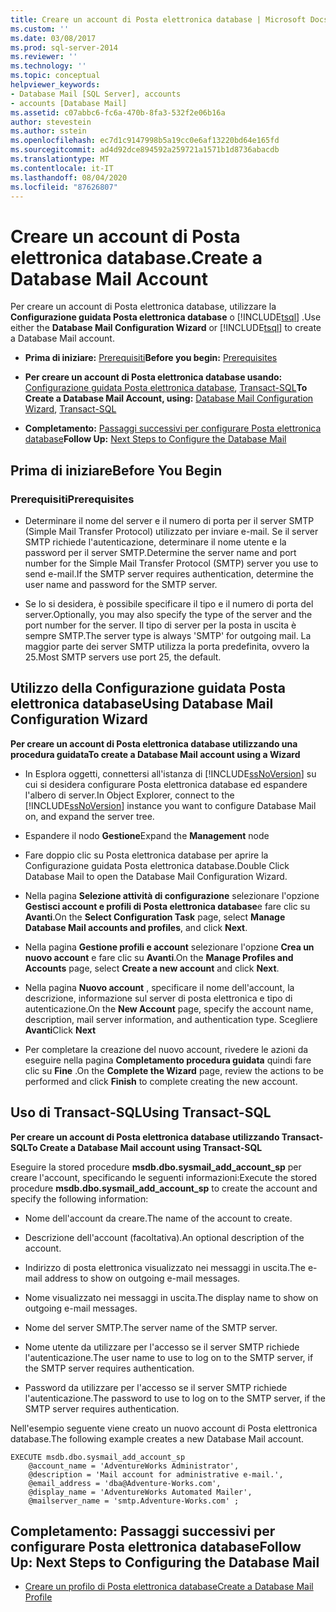 ```yaml
---
title: Creare un account di Posta elettronica database | Microsoft Docs
ms.custom: ''
ms.date: 03/08/2017
ms.prod: sql-server-2014
ms.reviewer: ''
ms.technology: ''
ms.topic: conceptual
helpviewer_keywords:
- Database Mail [SQL Server], accounts
- accounts [Database Mail]
ms.assetid: c07abbc6-fc6a-470b-8fa3-532f2e06b16a
author: stevestein
ms.author: sstein
ms.openlocfilehash: ec7d1c9147998b5a19cc0e6af13220bd64e165fd
ms.sourcegitcommit: ad4d92dce894592a259721a1571b1d8736abacdb
ms.translationtype: MT
ms.contentlocale: it-IT
ms.lasthandoff: 08/04/2020
ms.locfileid: "87626807"
---
```

# <a name="create-a-database-mail-account"></a><span data-ttu-id="96790-102">Creare un account di Posta elettronica database.</span><span class="sxs-lookup"><span data-stu-id="96790-102">Create a Database Mail Account</span></span>
  <span data-ttu-id="96790-103">Per creare un account di Posta elettronica database, utilizzare la **Configurazione guidata Posta elettronica database** o [!INCLUDE[tsql](../../includes/tsql-md.md)] .</span><span class="sxs-lookup"><span data-stu-id="96790-103">Use either the **Database Mail Configuration Wizard** or [!INCLUDE[tsql](../../includes/tsql-md.md)] to create a Database Mail account.</span></span>  
  
-   <span data-ttu-id="96790-104">**Prima di iniziare:**  [Prerequisiti](#Prerequisites)</span><span class="sxs-lookup"><span data-stu-id="96790-104">**Before you begin:**  [Prerequisites](#Prerequisites)</span></span>  
  
-   <span data-ttu-id="96790-105">**Per creare un account di Posta elettronica database usando:**  [Configurazione guidata Posta elettronica database](#SSMSProcedure), [Transact-SQL](#TsqlProcedure)</span><span class="sxs-lookup"><span data-stu-id="96790-105">**To Create a Database Mail Account, using:**  [Database Mail Configuration Wizard](#SSMSProcedure), [Transact-SQL](#TsqlProcedure)</span></span>  
  
-   <span data-ttu-id="96790-106">**Completamento:**  [Passaggi successivi per configurare Posta elettronica database](#FollowUp)</span><span class="sxs-lookup"><span data-stu-id="96790-106">**Follow Up:**  [Next Steps to Configure the Database Mail](#FollowUp)</span></span>  
  
##  <a name="before-you-begin"></a><a name="BeforeYouBegin"></a> <span data-ttu-id="96790-107">Prima di iniziare</span><span class="sxs-lookup"><span data-stu-id="96790-107">Before You Begin</span></span>  
  
###  <a name="prerequisites"></a><a name="Prerequisites"></a> <span data-ttu-id="96790-108">Prerequisiti</span><span class="sxs-lookup"><span data-stu-id="96790-108">Prerequisites</span></span>  
  
-   <span data-ttu-id="96790-109">Determinare il nome del server e il numero di porta per il server SMTP (Simple Mail Transfer Protocol) utilizzato per inviare e-mail. Se il server SMTP richiede l'autenticazione, determinare il nome utente e la password per il server SMTP.</span><span class="sxs-lookup"><span data-stu-id="96790-109">Determine the server name and port number for the Simple Mail Transfer Protocol (SMTP) server you use to send e-mail.If the SMTP server requires authentication, determine the user name and password for the SMTP server.</span></span>  
  
-   <span data-ttu-id="96790-110">Se lo si desidera, è possibile specificare il tipo e il numero di porta del server.</span><span class="sxs-lookup"><span data-stu-id="96790-110">Optionally, you may also specify the type of the server and the port number for the server.</span></span> <span data-ttu-id="96790-111">Il tipo di server per la posta in uscita è sempre SMTP.</span><span class="sxs-lookup"><span data-stu-id="96790-111">The server type is always 'SMTP' for outgoing mail.</span></span> <span data-ttu-id="96790-112">La maggior parte dei server SMTP utilizza la porta predefinita, ovvero la 25.</span><span class="sxs-lookup"><span data-stu-id="96790-112">Most SMTP servers use port 25, the default.</span></span>  
  
##  <a name="using-database-mail-configuration-wizard"></a><a name="SSMSProcedure"></a> <span data-ttu-id="96790-113">Utilizzo della Configurazione guidata Posta elettronica database</span><span class="sxs-lookup"><span data-stu-id="96790-113">Using Database Mail Configuration Wizard</span></span>  
 <span data-ttu-id="96790-114">**Per creare un account di Posta elettronica database utilizzando una procedura guidata**</span><span class="sxs-lookup"><span data-stu-id="96790-114">**To create a Database Mail account using a Wizard**</span></span>  
  
-   <span data-ttu-id="96790-115">In Esplora oggetti, connettersi all'istanza di [!INCLUDE[ssNoVersion](../../includes/ssnoversion-md.md)] su cui si desidera configurare Posta elettronica database ed espandere l'albero di server.</span><span class="sxs-lookup"><span data-stu-id="96790-115">In Object Explorer, connect to the [!INCLUDE[ssNoVersion](../../includes/ssnoversion-md.md)] instance you want to configure Database Mail on, and expand the server tree.</span></span>  
  
-   <span data-ttu-id="96790-116">Espandere il nodo **Gestione**</span><span class="sxs-lookup"><span data-stu-id="96790-116">Expand the **Management** node</span></span>  
  
-   <span data-ttu-id="96790-117">Fare doppio clic su Posta elettronica database per aprire la Configurazione guidata Posta elettronica database.</span><span class="sxs-lookup"><span data-stu-id="96790-117">Double Click Database Mail to open the Database Mail Configuration Wizard.</span></span>  
  
-   <span data-ttu-id="96790-118">Nella pagina **Selezione attività di configurazione** selezionare l'opzione **Gestisci account e profili di Posta elettronica database**e fare clic su **Avanti**.</span><span class="sxs-lookup"><span data-stu-id="96790-118">On the **Select Configuration Task** page, select **Manage Database Mail accounts and profiles**, and click **Next**.</span></span>  
  
-   <span data-ttu-id="96790-119">Nella pagina **Gestione profili e account** selezionare l'opzione **Crea un nuovo account** e fare clic su **Avanti**.</span><span class="sxs-lookup"><span data-stu-id="96790-119">On the **Manage Profiles and Accounts** page, select **Create a new account** and click **Next**.</span></span>  
  
-   <span data-ttu-id="96790-120">Nella pagina **Nuovo account** , specificare il nome dell'account, la descrizione, informazione sul server di posta elettronica e tipo di autenticazione.</span><span class="sxs-lookup"><span data-stu-id="96790-120">On the **New Account** page, specify the account name, description, mail server information, and authentication type.</span></span> <span data-ttu-id="96790-121">Scegliere **Avanti**</span><span class="sxs-lookup"><span data-stu-id="96790-121">Click **Next**</span></span>  
  
-   <span data-ttu-id="96790-122">Per completare la creazione del nuovo account, rivedere le azioni da eseguire nella pagina **Completamento procedura guidata** quindi fare clic su **Fine** .</span><span class="sxs-lookup"><span data-stu-id="96790-122">On the **Complete the Wizard** page, review the actions to be performed and click **Finish** to complete creating the new account.</span></span>  
  
##  <a name="using-transact-sql"></a><a name="TsqlProcedure"></a> <span data-ttu-id="96790-123">Uso di Transact-SQL</span><span class="sxs-lookup"><span data-stu-id="96790-123">Using Transact-SQL</span></span>  
 <span data-ttu-id="96790-124">**Per creare un account di Posta elettronica database utilizzando Transact-SQL**</span><span class="sxs-lookup"><span data-stu-id="96790-124">**To Create a Database Mail account using Transact-SQL**</span></span>  
  
 <span data-ttu-id="96790-125">Eseguire la stored procedure **msdb.dbo.sysmail_add_account_sp** per creare l'account, specificando le seguenti informazioni:</span><span class="sxs-lookup"><span data-stu-id="96790-125">Execute the stored procedure **msdb.dbo.sysmail_add_account_sp** to create the account and specify the following information:</span></span>  
  
-   <span data-ttu-id="96790-126">Nome dell'account da creare.</span><span class="sxs-lookup"><span data-stu-id="96790-126">The name of the account to create.</span></span>  
  
-   <span data-ttu-id="96790-127">Descrizione dell'account (facoltativa).</span><span class="sxs-lookup"><span data-stu-id="96790-127">An optional description of the account.</span></span>  
  
-   <span data-ttu-id="96790-128">Indirizzo di posta elettronica visualizzato nei messaggi in uscita.</span><span class="sxs-lookup"><span data-stu-id="96790-128">The e-mail address to show on outgoing e-mail messages.</span></span>  
  
-   <span data-ttu-id="96790-129">Nome visualizzato nei messaggi in uscita.</span><span class="sxs-lookup"><span data-stu-id="96790-129">The display name to show on outgoing e-mail messages.</span></span>  
  
-   <span data-ttu-id="96790-130">Nome del server SMTP.</span><span class="sxs-lookup"><span data-stu-id="96790-130">The server name of the SMTP server.</span></span>  
  
-   <span data-ttu-id="96790-131">Nome utente da utilizzare per l'accesso se il server SMTP richiede l'autenticazione.</span><span class="sxs-lookup"><span data-stu-id="96790-131">The user name to use to log on to the SMTP server, if the SMTP server requires authentication.</span></span>  
  
-   <span data-ttu-id="96790-132">Password da utilizzare per l'accesso se il server SMTP richiede l'autenticazione.</span><span class="sxs-lookup"><span data-stu-id="96790-132">The password to use to log on to the SMTP server, if the SMTP server requires authentication.</span></span>  
  
 <span data-ttu-id="96790-133">Nell'esempio seguente viene creato un nuovo account di Posta elettronica database.</span><span class="sxs-lookup"><span data-stu-id="96790-133">The following example creates a new Database Mail account.</span></span>  
  
```  
EXECUTE msdb.dbo.sysmail_add_account_sp  
    @account_name = 'AdventureWorks Administrator',  
    @description = 'Mail account for administrative e-mail.',  
    @email_address = 'dba@Adventure-Works.com',  
    @display_name = 'AdventureWorks Automated Mailer',  
    @mailserver_name = 'smtp.Adventure-Works.com' ;  
```  
  
##  <a name="follow-up-next-steps-to-configuring-the-database-mail"></a><a name="FollowUp"></a> <span data-ttu-id="96790-134">Completamento: Passaggi successivi per configurare Posta elettronica database</span><span class="sxs-lookup"><span data-stu-id="96790-134">Follow Up: Next Steps to Configuring the Database Mail</span></span>  
  
-   [<span data-ttu-id="96790-135">Creare un profilo di Posta elettronica database</span><span class="sxs-lookup"><span data-stu-id="96790-135">Create a Database Mail Profile</span></span>](create-a-database-mail-profile.md)  
  
  
